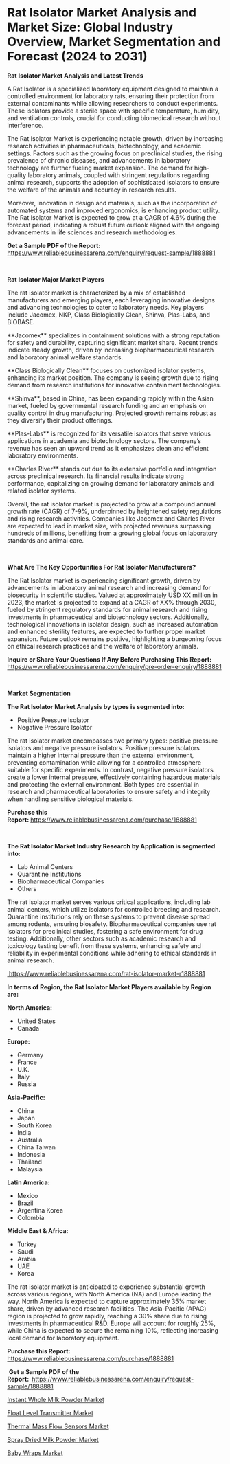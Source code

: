 <p><h1>Rat Isolator Market Analysis and Market Size: Global Industry Overview, Market Segmentation and Forecast (2024 to 2031)</h1></p><p><strong>Rat Isolator Market Analysis and Latest Trends</strong></p>
<p><p>A Rat Isolator is a specialized laboratory equipment designed to maintain a controlled environment for laboratory rats, ensuring their protection from external contaminants while allowing researchers to conduct experiments. These isolators provide a sterile space with specific temperature, humidity, and ventilation controls, crucial for conducting biomedical research without interference.</p><p>The Rat Isolator Market is experiencing notable growth, driven by increasing research activities in pharmaceuticals, biotechnology, and academic settings. Factors such as the growing focus on preclinical studies, the rising prevalence of chronic diseases, and advancements in laboratory technology are further fueling market expansion. The demand for high-quality laboratory animals, coupled with stringent regulations regarding animal research, supports the adoption of sophisticated isolators to ensure the welfare of the animals and accuracy in research results.</p><p>Moreover, innovation in design and materials, such as the incorporation of automated systems and improved ergonomics, is enhancing product utility. The Rat Isolator Market is expected to grow at a CAGR of 4.6% during the forecast period, indicating a robust future outlook aligned with the ongoing advancements in life sciences and research methodologies.</p></p>
<p><strong>Get a Sample PDF of the Report:&nbsp;</strong> <a href="https://www.reliablebusinessarena.com/enquiry/request-sample/1888881?utm_campaign=1729&utm_medium=2&utm_source=Github&utm_content=ia&utm_term=30102024&utm_id=rat-isolator">https://www.reliablebusinessarena.com/enquiry/request-sample/1888881</a></p>
<p>&nbsp;</p>
<p><strong>Rat Isolator Major Market Players</strong></p>
<p><p>The rat isolator market is characterized by a mix of established manufacturers and emerging players, each leveraging innovative designs and advancing technologies to cater to laboratory needs. Key players include Jacomex, NKP, Class Biologically Clean, Shinva, Plas-Labs, and BIOBASE.</p><p>**Jacomex** specializes in containment solutions with a strong reputation for safety and durability, capturing significant market share. Recent trends indicate steady growth, driven by increasing biopharmaceutical research and laboratory animal welfare standards.</p><p>**Class Biologically Clean** focuses on customized isolator systems, enhancing its market position. The company is seeing growth due to rising demand from research institutions for innovative containment technologies.</p><p>**Shinva**, based in China, has been expanding rapidly within the Asian market, fueled by governmental research funding and an emphasis on quality control in drug manufacturing. Projected growth remains robust as they diversify their product offerings.</p><p>**Plas-Labs** is recognized for its versatile isolators that serve various applications in academia and biotechnology sectors. The company’s revenue has seen an upward trend as it emphasizes clean and efficient laboratory environments.</p><p>**Charles River** stands out due to its extensive portfolio and integration across preclinical research. Its financial results indicate strong performance, capitalizing on growing demand for laboratory animals and related isolator systems.</p><p>Overall, the rat isolator market is projected to grow at a compound annual growth rate (CAGR) of 7-9%, underpinned by heightened safety regulations and rising research activities. Companies like Jacomex and Charles River are expected to lead in market size, with projected revenues surpassing hundreds of millions, benefiting from a growing global focus on laboratory standards and animal care.</p></p>
<p>&nbsp;</p>
<p><strong>What Are The Key Opportunities For Rat Isolator Manufacturers?</strong></p>
<p><p>The Rat Isolator market is experiencing significant growth, driven by advancements in laboratory animal research and increasing demand for biosecurity in scientific studies. Valued at approximately USD XX million in 2023, the market is projected to expand at a CAGR of XX% through 2030, fueled by stringent regulatory standards for animal research and rising investments in pharmaceutical and biotechnology sectors. Additionally, technological innovations in isolator design, such as increased automation and enhanced sterility features, are expected to further propel market expansion. Future outlook remains positive, highlighting a burgeoning focus on ethical research practices and the welfare of laboratory animals.</p></p>
<p><strong>Inquire or Share Your Questions If Any Before Purchasing This Report:</strong> <a href="https://www.reliablebusinessarena.com/enquiry/pre-order-enquiry/1888881?utm_campaign=1729&utm_medium=2&utm_source=Github&utm_content=ia&utm_term=30102024&utm_id=rat-isolator">https://www.reliablebusinessarena.com/enquiry/pre-order-enquiry/1888881</a></p>
<p>&nbsp;</p>
<p><strong>Market Segmentation</strong></p>
<p><strong>The Rat Isolator Market Analysis by types is segmented into:</strong></p>
<p><ul><li>Positive Pressure Isolator</li><li>Negative Pressure Isolator</li></ul></p>
<p><p>The rat isolator market encompasses two primary types: positive pressure isolators and negative pressure isolators. Positive pressure isolators maintain a higher internal pressure than the external environment, preventing contamination while allowing for a controlled atmosphere suitable for specific experiments. In contrast, negative pressure isolators create a lower internal pressure, effectively containing hazardous materials and protecting the external environment. Both types are essential in research and pharmaceutical laboratories to ensure safety and integrity when handling sensitive biological materials.</p></p>
<p><strong>Purchase this Report:&nbsp;</strong><a href="https://www.reliablebusinessarena.com/purchase/1888881?utm_campaign=1729&utm_medium=2&utm_source=Github&utm_content=ia&utm_term=30102024&utm_id=rat-isolator">https://www.reliablebusinessarena.com/purchase/1888881</a></p>
<p>&nbsp;</p>
<p><strong>The Rat Isolator Market Industry Research by Application is segmented into:</strong></p>
<p><ul><li>Lab Animal Centers</li><li>Quarantine Institutions</li><li>Biopharmaceutical Companies</li><li>Others</li></ul></p>
<p><p>The rat isolator market serves various critical applications, including lab animal centers, which utilize isolators for controlled breeding and research. Quarantine institutions rely on these systems to prevent disease spread among rodents, ensuring biosafety. Biopharmaceutical companies use rat isolators for preclinical studies, fostering a safe environment for drug testing. Additionally, other sectors such as academic research and toxicology testing benefit from these systems, enhancing safety and reliability in experimental conditions while adhering to ethical standards in animal research.</p></p>
<p><a href="https://www.reliablebusinessarena.com/rat-isolator-market-r1888881?utm_campaign=1729&utm_medium=2&utm_source=Github&utm_content=ia&utm_term=30102024&utm_id=rat-isolator">&nbsp;https://www.reliablebusinessarena.com/rat-isolator-market-r1888881</a></p>
<p><strong>In terms of Region, the Rat Isolator Market Players available by Region are:</strong></p>
<p>
    <p> <strong> North America: </strong>
        <ul>
            <li>United States</li>
            <li>Canada</li>
        </ul>
        </p> 
    <p> <strong> Europe: </strong>
        <ul>
            <li>Germany</li>
            <li>France</li>
            <li>U.K.</li>
            <li>Italy</li>
            <li>Russia</li>
        </ul>
        </p> 
    <p> <strong> Asia-Pacific: </strong>
        <ul>
            <li>China</li>
            <li>Japan</li>
            <li>South Korea</li>
            <li>India</li>
            <li>Australia</li>
            <li>China Taiwan</li>
            <li>Indonesia</li>
            <li>Thailand</li>
            <li>Malaysia</li>
        </ul>
        </p> 
    <p> <strong> Latin America: </strong>
        <ul>
            <li>Mexico</li>
            <li>Brazil</li>
            <li>Argentina Korea</li>
            <li>Colombia</li>
        </ul>
        </p> 
    <p> <strong> Middle East & Africa: </strong>
        <ul>
            <li>Turkey</li>
            <li>Saudi</li>
            <li>Arabia</li>
            <li>UAE</li>
            <li>Korea</li>
        </ul>
    </p>
    </p>
<p><p>The rat isolator market is anticipated to experience substantial growth across various regions, with North America (NA) and Europe leading the way. North America is expected to capture approximately 35% market share, driven by advanced research facilities. The Asia-Pacific (APAC) region is projected to grow rapidly, reaching a 30% share due to rising investments in pharmaceutical R&D. Europe will account for roughly 25%, while China is expected to secure the remaining 10%, reflecting increasing local demand for laboratory equipment.</p></p>
<p><strong>Purchase this Report: </strong><a href="https://www.reliablebusinessarena.com/purchase/1888881?utm_campaign=1729&utm_medium=2&utm_source=Github&utm_content=ia&utm_term=30102024&utm_id=rat-isolator">https://www.reliablebusinessarena.com/purchase/1888881</a></p>
<p>&nbsp;<strong>Get a Sample PDF of the Report:&nbsp;&nbsp;</strong><a href="https://www.reliablebusinessarena.com/enquiry/request-sample/1888881?utm_campaign=1729&utm_medium=2&utm_source=Github&utm_content=ia&utm_term=30102024&utm_id=rat-isolator">https://www.reliablebusinessarena.com/enquiry/request-sample/1888881</a></p>
<p><strong></strong></p>
<p><p><a href="https://www.linkedin.com/pulse/instant-whole-milk-powder-market-outlook-complete-industry-8oege?utm_campaign=1729&utm_medium=2&utm_source=Github&utm_content=ia&utm_term=30102024&utm_id=rat-isolator">Instant Whole Milk Powder Market</a></p><p><a href="https://www.linkedin.com/pulse/float-level-transmitter-market-evolution-future-outlook-3tw6e?utm_campaign=1729&utm_medium=2&utm_source=Github&utm_content=ia&utm_term=30102024&utm_id=rat-isolator">Float Level Transmitter Market</a></p><p><a href="https://www.linkedin.com/pulse/strategic-market-insights-navigating-global-thermal-mass-eoeve?utm_campaign=1729&utm_medium=2&utm_source=Github&utm_content=ia&utm_term=30102024&utm_id=rat-isolator">Thermal Mass Flow Sensors Market</a></p><p><a href="https://www.linkedin.com/pulse/spray-dried-milk-powder-market-trends-growth-outlook-2024-2ibdf?utm_campaign=1729&utm_medium=2&utm_source=Github&utm_content=ia&utm_term=30102024&utm_id=rat-isolator">Spray Dried Milk Powder Market</a></p><p><a href="https://github.com/AnnDiaz698/Market-Research-Report-List-1/blob/main/baby-wraps-market.md?utm_campaign=1729&utm_medium=2&utm_source=Github&utm_content=ia&utm_term=30102024&utm_id=rat-isolator">Baby Wraps Market</a></p></p>